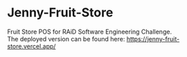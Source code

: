 # Jenny-Fruit-Store
 Fruit Store POS for RAiD Software Engineering Challenge.  
 The deployed version can be found here: https://jenny-fruit-store.vercel.app/
